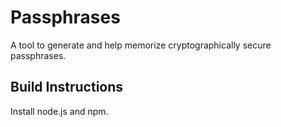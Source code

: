 # Passphrases

A tool to generate and help memorize cryptographically secure passphrases.

## Build Instructions

Install node.js and npm. 
